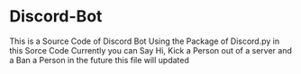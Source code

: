 # Discord-Bot
This is a Source Code of Discord Bot Using the Package of Discord.py in this Sorce Code Currently you can Say Hi, Kick a Person out of a server and a Ban a Person in the future this file will updated 
